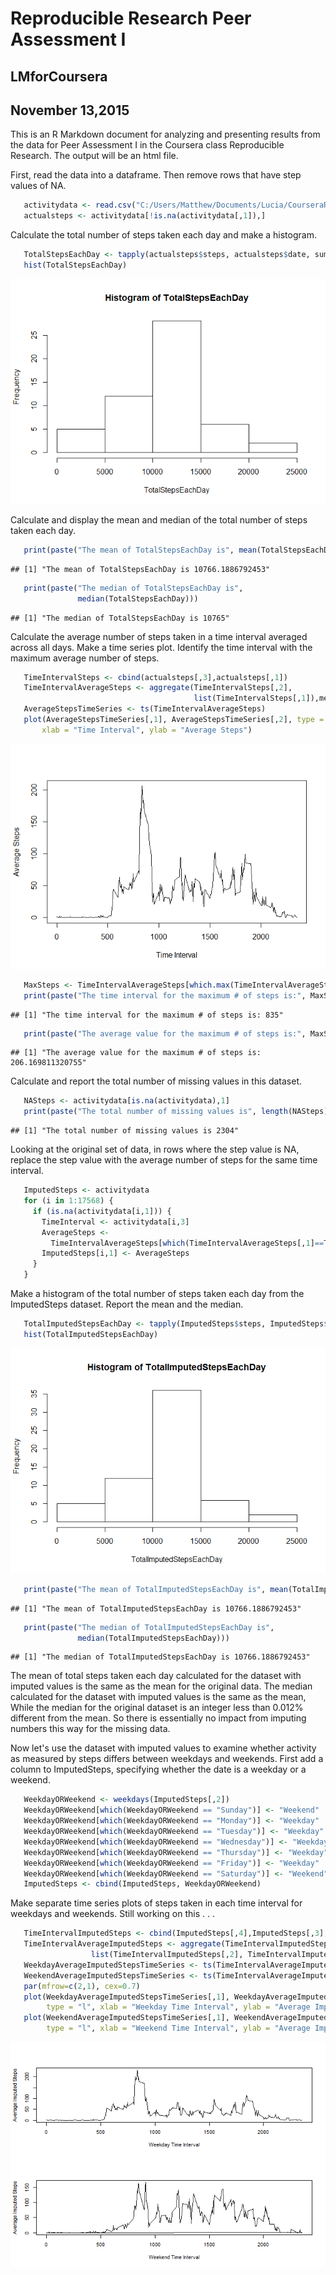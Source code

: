 #    Reproducible Research Peer Assessment I
##   LMforCoursera
##   November 13,2015

This is an R Markdown document for analyzing and presenting results from the
data for Peer Assessment I in the Coursera class Reproducible Research. The
output will be an html file.

First, read the data into a dataframe. Then remove rows that have step values of NA.


```r
   activitydata <- read.csv("C:/Users/Matthew/Documents/Lucia/CourseraR/RepData_PeerAssessment1-1/activity.csv", header=TRUE, colClasses = c("numeric", "Date", "integer"))
   actualsteps <- activitydata[!is.na(activitydata[,1]),]
```

Calculate the total number of steps taken each day and make a histogram.


```r
   TotalStepsEachDay <- tapply(actualsteps$steps, actualsteps$date, sum)
   hist(TotalStepsEachDay)
```

![](PA1_template_files/figure-html/TotalStepsEachDay-1.png) 

Calculate and display the mean and median of the total number of steps taken each day.


```r
   print(paste("The mean of TotalStepsEachDay is", mean(TotalStepsEachDay)))
```

```
## [1] "The mean of TotalStepsEachDay is 10766.1886792453"
```

```r
   print(paste("The median of TotalStepsEachDay is",
               median(TotalStepsEachDay)))
```

```
## [1] "The median of TotalStepsEachDay is 10765"
```

Calculate the average number of steps taken in a time interval averaged across all days. Make a time series plot. Identify the time interval with the maximum average number of steps.


```r
   TimeIntervalSteps <- cbind(actualsteps[,3],actualsteps[,1])
   TimeIntervalAverageSteps <- aggregate(TimeIntervalSteps[,2],
                                         list(TimeIntervalSteps[,1]),mean)
   AverageStepsTimeSeries <- ts(TimeIntervalAverageSteps)
   plot(AverageStepsTimeSeries[,1], AverageStepsTimeSeries[,2], type = "l",
       xlab = "Time Interval", ylab = "Average Steps")
```

![](PA1_template_files/figure-html/AverageSteps-1.png) 

```r
   MaxSteps <- TimeIntervalAverageSteps[which.max(TimeIntervalAverageSteps[,2]),]
   print(paste("The time interval for the maximum # of steps is:", MaxSteps[1,1]))
```

```
## [1] "The time interval for the maximum # of steps is: 835"
```

```r
   print(paste("The average value for the maximum # of steps is:", MaxSteps[1,2]))
```

```
## [1] "The average value for the maximum # of steps is: 206.169811320755"
```

Calculate and report the total number of missing values in this dataset.


```r
   NASteps <- activitydata[is.na(activitydata),1]
   print(paste("The total number of missing values is", length(NASteps)))
```

```
## [1] "The total number of missing values is 2304"
```

Looking at the original set of data, in rows where the step value is NA, replace the step value with the average number of steps for the same time interval.


```r
   ImputedSteps <- activitydata
   for (i in 1:17568) {
     if (is.na(activitydata[i,1])) {
       TimeInterval <- activitydata[i,3]
       AverageSteps <- 
         TimeIntervalAverageSteps[which(TimeIntervalAverageSteps[,1]==TimeInterval),2]
       ImputedSteps[i,1] <- AverageSteps
     }
   }
```

Make a histogram of the total number of steps taken each day from the ImputedSteps dataset. Report the mean and the median.


```r
   TotalImputedStepsEachDay <- tapply(ImputedSteps$steps, ImputedSteps$date, sum)
   hist(TotalImputedStepsEachDay)
```

![](PA1_template_files/figure-html/TotalImputedStepsEachDay-1.png) 

```r
   print(paste("The mean of TotalImputedStepsEachDay is", mean(TotalImputedStepsEachDay)))
```

```
## [1] "The mean of TotalImputedStepsEachDay is 10766.1886792453"
```

```r
   print(paste("The median of TotalImputedStepsEachDay is",
               median(TotalImputedStepsEachDay)))
```

```
## [1] "The median of TotalImputedStepsEachDay is 10766.1886792453"
```

The mean of total steps taken each day calculated for the dataset with imputed values is the same as the mean for the original data. The median calculated for the dataset with imputed values is the same as the mean, While the median for the original dataset is an integer less than 0.012% different from the mean. So there is essentially no impact from imputing numbers this way for the missing data.

Now let's use the dataset with imputed values to examine whether activity as measured by steps differs between weekdays and weekends. First add a column to ImputedSteps, specifying whether the date is a weekday or a weekend.


```r
   WeekdayORWeekend <- weekdays(ImputedSteps[,2])
   WeekdayORWeekend[which(WeekdayORWeekend == "Sunday")] <- "Weekend"
   WeekdayORWeekend[which(WeekdayORWeekend == "Monday")] <- "Weekday" 
   WeekdayORWeekend[which(WeekdayORWeekend == "Tuesday")] <- "Weekday"
   WeekdayORWeekend[which(WeekdayORWeekend == "Wednesday")] <- "Weekday"
   WeekdayORWeekend[which(WeekdayORWeekend == "Thursday")] <- "Weekday"
   WeekdayORWeekend[which(WeekdayORWeekend == "Friday")] <- "Weekday"
   WeekdayORWeekend[which(WeekdayORWeekend == "Saturday")] <- "Weekend" 
   ImputedSteps <- cbind(ImputedSteps, WeekdayORWeekend)
```

Make separate time series plots of steps taken in each time interval for weekdays and weekends. Still working on this . . .


```r
   TimeIntervalImputedSteps <- cbind(ImputedSteps[,4],ImputedSteps[,3], ImputedSteps[,1])
   TimeIntervalAverageImputedSteps <- aggregate(TimeIntervalImputedSteps[,3],
                  list(TimeIntervalImputedSteps[,2], TimeIntervalImputedSteps[,1]),mean)
   WeekdayAverageImputedStepsTimeSeries <- ts(TimeIntervalAverageImputedSteps[1:288,])
   WeekendAverageImputedStepsTimeSeries <- ts(TimeIntervalAverageImputedSteps[288:576,])
   par(mfrow=c(2,1), cex=0.7)
   plot(WeekdayAverageImputedStepsTimeSeries[,1], WeekdayAverageImputedStepsTimeSeries[,3],
        type = "l", xlab = "Weekday Time Interval", ylab = "Average Imputed Steps")
   plot(WeekendAverageImputedStepsTimeSeries[,1], WeekendAverageImputedStepsTimeSeries[,3],
        type = "l", xlab = "Weekend Time Interval", ylab = "Average Imputed Steps")
```

![](PA1_template_files/figure-html/TimeSeriesPlotsWeekdayAndWeekend-1.png) 

